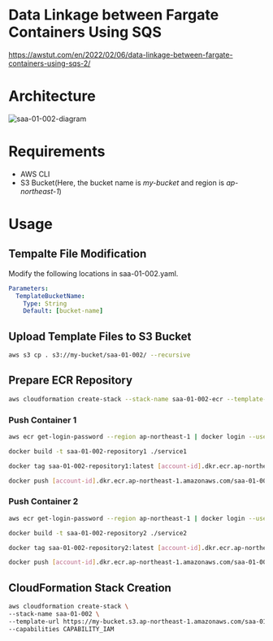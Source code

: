 # Data Linkage between Fargate Containers Using SQS

https://awstut.com/en/2022/02/06/data-linkage-between-fargate-containers-using-sqs-2/

# Architecture

![saa-01-002-diagram](https://user-images.githubusercontent.com/84276199/204133927-f4944967-cc32-47c7-b4e5-b359383b3fb9.png)

# Requirements

* AWS CLI
* S3 Bucket(Here, the bucket name is *my-bucket* and region is *ap-northeast-1*)

# Usage

## Tempalte File Modification

Modify the following locations in saa-01-002.yaml.

```yaml
Parameters:
  TemplateBucketName:
    Type: String
    Default: [bucket-name]
```

## Upload  Template Files to S3 Bucket

```bash
aws s3 cp . s3://my-bucket/saa-01-002/ --recursive
```

## Prepare ECR Repository

```bash
aws cloudformation create-stack --stack-name saa-01-002-ecr --template-url https://my-bucket.s3.ap-northeast-1.amazonaws.com/saa-01-002/saa-01-002-ecr.yaml
```

### Push Container 1

```bash
aws ecr get-login-password --region ap-northeast-1 | docker login --username AWS --password-stdin [account-id].dkr.ecr.ap-northeast-1.amazonaws.com

docker build -t saa-01-002-repository1 ./service1

docker tag saa-01-002-repository1:latest [account-id].dkr.ecr.ap-northeast-1.amazonaws.com/saa-01-002-repository1:latest

docker push [account-id].dkr.ecr.ap-northeast-1.amazonaws.com/saa-01-002-repository1:latest
```

### Push Container 2

```bash
aws ecr get-login-password --region ap-northeast-1 | docker login --username AWS --password-stdin [account-id].dkr.ecr.ap-northeast-1.amazonaws.com

docker build -t saa-01-002-repository2 ./service2

docker tag saa-01-002-repository2:latest [account-id].dkr.ecr.ap-northeast-1.amazonaws.com/saa-01-002-repository2:latest

docker push [account-id].dkr.ecr.ap-northeast-1.amazonaws.com/saa-01-002-repository2:latest
```

## CloudFormation Stack Creation

```bash
aws cloudformation create-stack \
--stack-name saa-01-002 \
--template-url https://my-bucket.s3.ap-northeast-1.amazonaws.com/saa-01-002/saa-01-002.yaml \
--capabilities CAPABILITY_IAM
```
